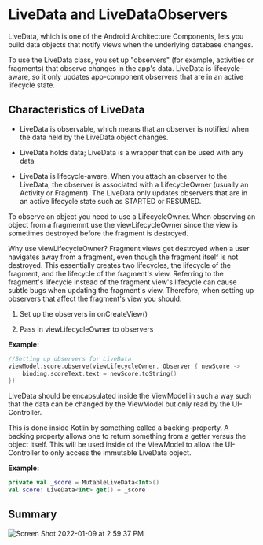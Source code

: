 # LiveData and LiveDataObservers

LiveData, which is one of the Android Architecture Components, lets you build data objects that notify views when the underlying database changes.

To use the LiveData class, you set up "observers" (for example, activities or fragments) that observe changes in the app's data. LiveData is lifecycle-aware, so it only updates app-component observers that are in an active lifecycle state.

## Characteristics of LiveData

- LiveData is observable, which means that an observer is notified when the data held by the 
LiveData object changes.

- LiveData holds data; LiveData is a wrapper that can be used with any data

- LiveData is lifecycle-aware. When you attach an observer to the LiveData, the observer is associated with a LifecycleOwner (usually an Activity or Fragment). The LiveData only updates observers that are in an active lifecycle state such as STARTED or RESUMED.

To observe an object you need to use a LifecycleOwner. When observing an object from a fragmemnt use the viewLifecycleOwner since the view is sometimes destroyed before the fragment is destroyed.

Why use viewLifecycleOwner?
Fragment views get destroyed when a user navigates away from a fragment, even though the fragment itself is not destroyed. This essentially creates two lifecycles, the lifecycle of the fragment, and the lifecycle of the fragment's view. Referring to the fragment's lifecycle instead of the fragment view's lifecycle can cause subtle bugs when updating the fragment's view. Therefore, when setting up observers that affect the fragment's view you should:

1. Set up the observers in onCreateView()

2. Pass in viewLifecycleOwner to observers

**Example:**

```kotlin 
//Setting up observers for LiveData
viewModel.score.observe(viewLifecycleOwner, Observer { newScore ->
    binding.scoreText.text = newScore.toString()
})
```

LiveData should be encapsulated inside the ViewModel in such a way such that the data can be changed by the ViewModel but only read by the UI-Controller.

This is done inside Kotlin by something called a backing-property. A backing property allows one to return something from a getter versus the object itself.
This will be used inside of the ViewModel to allow the UI-Controller to only access the immutable LiveData object.

**Example:**

```kotlin 
private val _score = MutableLiveData<Int>()
val score: LiveData<Int> get() = _score
```

## Summary

![Screen Shot 2022-01-09 at 2 59 37 PM](https://user-images.githubusercontent.com/22313316/148698567-dea66849-4df3-4ecf-a104-b8918536c84d.png)


